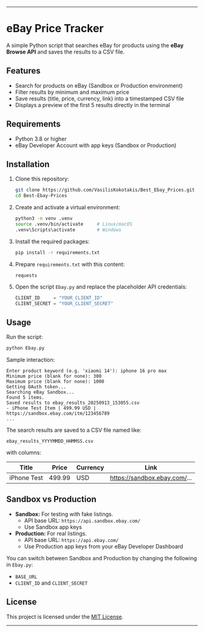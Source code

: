 
***

# eBay Price Tracker

A simple Python script that searches eBay for products using the **eBay Browse API** and saves the results to a CSV file.

## Features

- Search for products on eBay (Sandbox or Production environment)
- Filter results by minimum and maximum price
- Save results (title, price, currency, link) into a timestamped CSV file
- Displays a preview of the first 5 results directly in the terminal

## Requirements

- Python 3.8 or higher
- eBay Developer Account with app keys (Sandbox or Production)

## Installation

1. Clone this repository:

   ```bash
   git clone https://github.com/VasilisKokotakis/Best_Ebay_Prices.git
   cd Best-Ebay-Prices
   ```

2. Create and activate a virtual environment:

   ```bash
   python3 -m venv .venv
   source .venv/bin/activate     # Linux/macOS
   .venv\Scripts\activate        # Windows
   ```

3. Install the required packages:

   ```bash
   pip install -r requirements.txt
   ```

4. Prepare `requirements.txt` with this content:

   ```
   requests
   ```

5. Open the script `Ebay.py` and replace the placeholder API credentials:

   ```python
   CLIENT_ID     = "YOUR_CLIENT_ID"
   CLIENT_SECRET = "YOUR_CLIENT_SECRET"
   ```

## Usage

Run the script:

```bash
python Ebay.py
```

Sample interaction:

```
Enter product keyword (e.g. 'xiaomi 14'): iphone 16 pro max
Minimum price (blank for none): 300
Maximum price (blank for none): 1000
Getting OAuth token...
Searching eBay Sandbox...
Found 5 items.
Saved results to ebay_results_20250913_153055.csv
- iPhone Test Item | 499.99 USD | https://sandbox.ebay.com/itm/123456789
...
```

The search results are saved to a CSV file named like:

```
ebay_results_YYYYMMDD_HHMMSS.csv
```

with columns:

| Title        | Price  | Currency | Link                      |
|--------------|--------|----------|---------------------------|
| iPhone Test  | 499.99 | USD      | https://sandbox.ebay.com/... |

## Sandbox vs Production

- **Sandbox:** For testing with fake listings.  
  - API base URL: `https://api.sandbox.ebay.com/`  
  - Use Sandbox app keys  
- **Production:** For real listings.  
  - API base URL: `https://api.ebay.com/`  
  - Use Production app keys from your eBay Developer Dashboard  

You can switch between Sandbox and Production by changing the following in `Ebay.py`:

- `BASE_URL`  
- `CLIENT_ID` and `CLIENT_SECRET`

## License

This project is licensed under the [MIT License](LICENSE).

***

